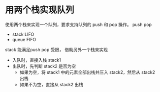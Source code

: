 # 用两个栈实现队列

使用两个栈来实现一个队列，要求支持队列的 push 和 pop 操作。
  push 
  pop
- stack LIFO
- queue FIFO

stack 能满足push 
pop 受限， 借助另外一个栈来实现
- 入队时，直接入栈 stack1
- 出队时，先判断 stack2 是否为空
  - 如果为空，将 stack1 中的元素全部出栈并压入 stack2，然后从 stack2 出栈
  - 如果不为空，直接从 stack2 出栈




